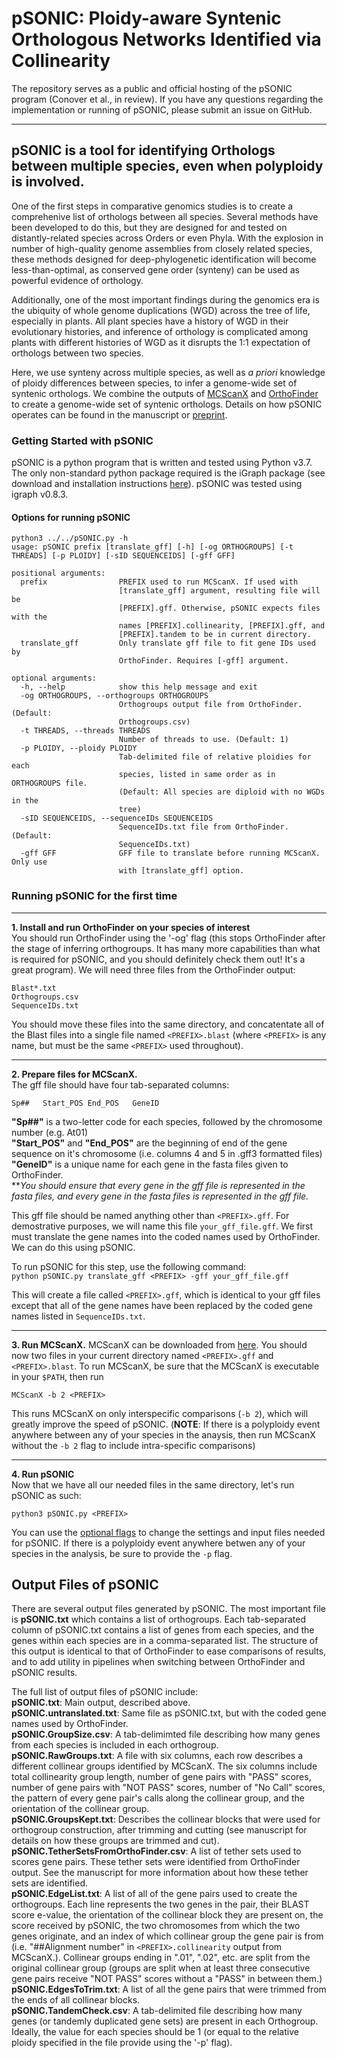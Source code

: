 # pSONIC: Ploidy-aware Syntenic Orthologous Networks Identified via Collinearity
The repository serves as a public and official hosting of the pSONIC program (Conover et al., in review). If you have any questions regarding the implementation or running of pSONIC, please submit an issue on GitHub. 

---
## pSONIC is a tool for identifying Orthologs between multiple species, even when polyploidy is involved.    
One of the first steps in comparative genomics studies is to create a comprehenive list of orthologs between all species. Several methods have been developed to do this, but they are designed for and tested on distantly-related species across Orders or even Phyla. With the explosion in number of high-quality genome assemblies from closely related species, these methods designed for deep-phylogenetic identification will become less-than-optimal, as conserved gene order (synteny) can be used as powerful evidence of orthology. 

Additionally, one of the most important findings during the genomics era is the ubiquity of whole genome duplications (WGD) across the tree of life, especially in plants. All plant species have a history of WGD in their evolutionary histories, and inference of orthology is complicated among plants with different histories of WGD as it disrupts the 1:1 expectation of orthologs between two species. 

Here, we use synteny across multiple species, as well as _a priori_ knowledge of ploidy differences between species, to infer a genome-wide set of syntenic orthologs. We combine the outputs of [MCScanX](https://github.com/wyp1125/MCScanX) and [OrthoFinder](https://github.com/davidemms/OrthoFinder) to create a genome-wide set of syntenic orthologs. Details on how pSONIC operates can be found in the manuscript or [preprint](). 

### Getting Started with pSONIC 
pSONIC is a python program that is written and tested using Python v3.7. The only non-standard python package required is the iGraph package (see download and installation instructions [here](https://igraph.org/python/)). pSONIC was tested using igraph v0.8.3.  

#### Options for running pSONIC 

```
python3 ../../pSONIC.py -h 
usage: pSONIC prefix [translate_gff] [-h] [-og ORTHOGROUPS] [-t THREADS] [-p PLOIDY] [-sID SEQUENCEIDS] [-gff GFF]

positional arguments:
  prefix                PREFIX used to run MCScanX. If used with
                        [translate_gff] argument, resulting file will be
                        [PREFIX].gff. Otherwise, pSONIC expects files with the
                        names [PREFIX].collinearity, [PREFIX].gff, and
                        [PREFIX].tandem to be in current directory.
  translate_gff         Only translate gff file to fit gene IDs used by
                        OrthoFinder. Requires [-gff] argument.

optional arguments:
  -h, --help            show this help message and exit
  -og ORTHOGROUPS, --orthogroups ORTHOGROUPS
                        Orthogroups output file from OrthoFinder. (Default:
                        Orthogroups.csv)
  -t THREADS, --threads THREADS
                        Number of threads to use. (Default: 1)
  -p PLOIDY, --ploidy PLOIDY
                        Tab-delimited file of relative ploidies for each
                        species, listed in same order as in ORTHOGROUPS file.
                        (Default: All species are diploid with no WGDs in the
                        tree)
  -sID SEQUENCEIDS, --sequenceIDs SEQUENCEIDS
                        SequenceIDs.txt file from OrthoFinder. (Default:
                        SequenceIDs.txt)
  -gff GFF              GFF file to translate before running MCScanX. Only use
                        with [translate_gff] option.

```


### Running pSONIC for the first time 
---

__1. Install and run OrthoFinder on your species of interest__    
You should run OrthoFinder using the '-og' flag (this stops OrthoFinder after the stage of inferring orthogroups. It has many more capabilities than what is required for pSONIC, and you should definitely check them out! It's a great program). We will need three files from the OrthoFinder output: 

```
Blast*.txt
Orthogroups.csv
SequenceIDs.txt
```

You should move these files into the same directory, and concatentate all of the Blast files into a single file named `<PREFIX>.blast` (where `<PREFIX>` is any name, but must be the same `<PREFIX>` used throughout). 

------
__2. Prepare files for MCScanX.__     
The gff file should have four tab-separated columns:  

`Sp##	Start_POS End_POS 	GeneID`    

__"Sp##"__ is a two-letter code for each species, followed by the chromosome number (e.g. At01)    
__"Start\_POS"__ and __"End\_POS"__ are the beginning of end of the gene sequence on it's chromosome (i.e. columns 4 and 5 in .gff3 formatted files)     
__"GeneID"__ is a unique name for each gene in the fasta files given to OrthoFinder.     
**_You should ensure that every gene in the gff file is represented in the fasta files, and every gene in the fasta files is represented in the gff file._      

This gff file should be named anything other than `<PREFIX>.gff`. For demostrative purposes, we will name this file `your_gff_file.gff`. We first must translate the gene names into the coded names used by OrthoFinder. We can do this using pSONIC. 

To run pSONIC for this step, use the following command:    
`python pSONIC.py translate_gff <PREFIX> -gff your_gff_file.gff`    

This will create a file called `<PREFIX>.gff`, which is identical to your gff files except that all of the gene names have been replaced by the coded gene names listed in `SequenceIDs.txt`. 

------
__3. Run MCScanX.__ MCScanX can be downloaded from [here](https://github.com/wyp1125/MCScanX). You should now two files in your current directory named `<PREFIX>.gff` and `<PREFIX>.blast`. To run MCScanX, be sure that the MCScanX is executable in your `$PATH`, then run     
```
MCScanX -b 2 <PREFIX>
```
This runs MCScanX on only interspecific comparisons (`-b 2`), which will greatly improve the speed of pSONIC. (__NOTE__: If there is a polyploidy event anywhere between any of your species in the anaysis, then run MCScanX without the `-b 2` flag to include intra-specific comparisons)


------     
__4. Run pSONIC__     
Now that we have all our needed files in the same directory, let's run pSONIC as such: 
```
python3 pSONIC.py <PREFIX>
```

You can use the [optional flags](#Options-for-running-pSONIC) to change the settings and input files needed for pSONIC. If there is a polyploidy event anywhere betwen any of your species in the analysis, be sure to provide the `-p` flag.     


## Output Files of pSONIC   
There are several output files generated by pSONIC. The most important file is __pSONIC.txt__ which contains a list of orthogroups. Each tab-separated column of pSONIC.txt contains a list of genes from each species, and the genes within each species are in a comma-separated list. The structure of this output is identical to that of OrthoFinder to ease comparisons of results, and to add utility in pipelines when switching between OrthoFinder and pSONIC results.

The full list of output files of pSONIC include:   
__pSONIC.txt__:  Main output, described above.  
__pSONIC.untranslated.txt__:  Same file as pSONIC.txt, but with the coded gene names used by OrthoFinder.  
__pSONIC.GroupSize.csv__:   A tab-delimimted file describing how many genes from each species is included in each orthogroup.  
__pSONIC.RawGroups.txt__:  A file with six columns, each row describes a different collinear groups identified by MCScanX. The six columns include total collinearity group length, number of gene pairs with "PASS" scores, number of gene pairs with "NOT PASS" scores, number of "No Call" scores, the pattern of every gene pair's calls along the collinear group, and the orientation of the collinear group.    
__pSONIC.GroupsKept.txt__: Describes the collinear blocks that were used for orthogroup construction, after trimming and cutting (see manuscript for details on how these groups are trimmed and cut).   
__pSONIC.TetherSetsFromOrthoFinder.csv__:  A list of tether sets used to scores gene pairs. These tether sets were identified from OrthoFinder output. See the manuscript for more information about how these tether sets are identified.   
__pSONIC.EdgeList.txt__:  A list of all of the gene pairs used to create the orthogroups. Each line represents the two genes in the pair, their BLAST score e-value, the orientation of the collinear block they are present on, the score received by pSONIC, the two chromosomes from which the two genes originate, and an index of which collinear group the gene pair is from (i.e. "##Alignment number" in `<PREFIX>.collinearity` output from MCScanX.). Collinear groups ending in ".01", ".02", etc. are split from the original collinear group (groups are split when at least three consecutive gene pairs receive "NOT PASS" scores without a "PASS" in between them.)    
__pSONIC.EdgesToTrim.txt__: A list of all the gene pairs that were trimmed from the ends of all collinear blocks.   
__pSONIC.TandemCheck.csv__: A tab-delimited file describing how many genes (or tandemly duplicated gene sets) are present in each Orthogroup. Ideally, the value for each species should be 1 (or equal to the relative ploidy specified in the file provide using the '-p' flag).    
 



